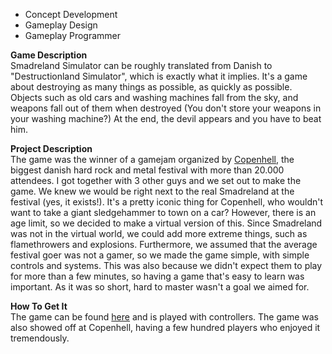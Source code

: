 * Concept Development
* Gameplay Design
* Gameplay Programmer

**Game Description**  
Smadreland Simulator can be roughly translated from Danish to "Destructionland Simulator",
which is exactly what it implies. It's a game about destroying as many things as possible,
as quickly as possible. Objects such as old cars and washing machines fall from the sky, and
weapons fall out of them when destroyed (You don't store your weapons in your washing
machine?) At the end, the devil appears and you have to beat him.

**Project Description**  
The game was the winner of a gamejam organized by [Copenhell](https://www.copenhell.dk/), the biggest danish hard rock and metal festival</a> with more than 20.000
attendees. I got together with 3 other guys and we set out to make the game. We knew we
would be right next to the real Smadreland at the festival (yes, it exists!). It's a pretty
iconic thing for Copenhell, who wouldn't want to take a giant sledgehammer to town on a car?
However, there
is an age limit, so we decided to make a virtual version of this. Since Smadreland was not
in the virtual world, we could add more extreme things, such as flamethrowers and
explosions. Furthermore, we assumed that the average festival goer was not a gamer, so we
made the game simple, with simple controls and systems. This was also because we didn't
expect them to play for more than a few minutes, so having a game that's easy to learn was
important. As it was so short, hard to master wasn't a goal we aimed for.

**How To Get It**  
The game can be found [here](https://onkelerik.itch.io/smadreland-simulator-2018) and is
played with controllers. The game was also showed off at Copenhell, having a few hundred players who
enjoyed it tremendously.